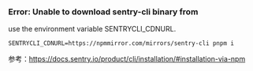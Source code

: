 ### Error: Unable to download sentry-cli binary from

use the environment variable SENTRYCLI_CDNURL.
```shell
SENTRYCLI_CDNURL=https://npmmirror.com/mirrors/sentry-cli pnpm i
```

 参考：https://docs.sentry.io/product/cli/installation/#installation-via-npm